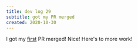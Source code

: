 ```yaml
---
title: dev log 29
subtitle: got my PR merged
created: 2020-10-30
---
```


I got my [first](https://github.com/kiwitcms/Kiwi/pull/2043) PR merged! Nice! Here's to more work!
